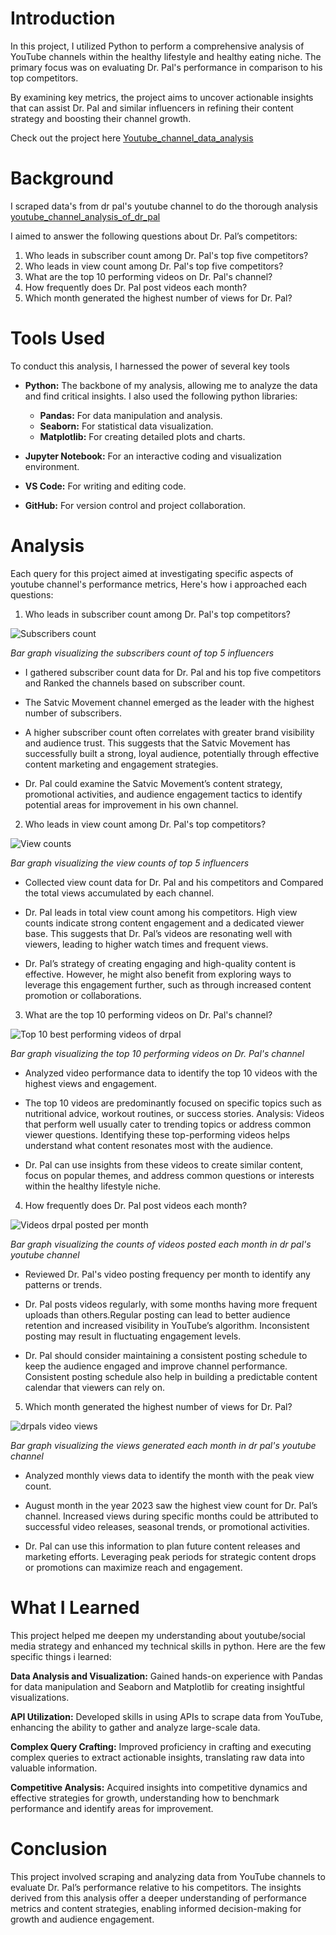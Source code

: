 # Introduction

In this project, I utilized Python to perform a comprehensive analysis of YouTube channels within the healthy lifestyle and healthy eating niche. The primary focus was on evaluating Dr. Pal's performance in comparison to his top competitors. 

By examining key metrics, the project aims to uncover actionable insights that can assist Dr. Pal and similar influencers in refining their content strategy and boosting their channel growth.

Check out the project here [Youtube_channel_data_analysis](/Youtube_channel_data_analysis.ipynb)

# Background

I scraped data's from dr pal's youtube channel to do the thorough analysis [youtube_channel_analysis_of_dr_pal](youtube_channel_analysis_of_dr_pal.csv)



I aimed to answer the following questions about Dr. Pal’s competitors:

1. Who leads in subscriber count among Dr. Pal's top five competitors?
2. Who leads in view count among Dr. Pal's top five competitors?
3. What are the top 10 performing videos on Dr. Pal's channel?
4. How frequently does Dr. Pal post videos each month?
5. Which month generated the highest number of views for Dr. Pal?

# Tools Used

To conduct this analysis, I harnessed the power of several key tools 

- **Python:** The backbone of my analysis, allowing me to analyze the data and find critical insights. I also used the following python libraries:

    -   **Pandas:** For data manipulation and analysis.
    -   **Seaborn:** For statistical data visualization.
    -   **Matplotlib:** For creating detailed plots and charts.
- **Jupyter Notebook:** For an interactive coding and visualization environment.
- **VS Code:** For writing and editing code.
- **GitHub:** For version control and project collaboration.

# Analysis

Each query for this project aimed at investigating specific aspects of youtube channel's performance metrics, Here's how i approached each questions:

1. Who leads in subscriber count among Dr. Pal's top competitors?

![Subscribers count](https://github.com/user-attachments/assets/b15ccc78-6a03-464c-a54b-fc98c816c065)

*Bar graph visualizing the subscribers count of top 5 influencers*

- I gathered subscriber count data for Dr. Pal and his top five competitors and Ranked the channels based on subscriber count.

- The Satvic Movement channel emerged as the leader with the highest number of subscribers.

- A higher subscriber count often correlates with greater brand visibility and audience trust. This suggests that the Satvic Movement has successfully built a strong, loyal audience, potentially through effective content marketing and engagement strategies.

- Dr. Pal could examine the Satvic Movement’s content strategy, promotional activities, and audience engagement tactics to identify potential areas for improvement in his own channel.

2. Who leads in view count among Dr. Pal's top competitors?


![View counts](https://github.com/user-attachments/assets/933c0255-b4c9-488a-9c9d-126233cfc260)

*Bar graph visualizing the view counts of top 5 influencers*


- Collected view count data for Dr. Pal and his competitors and Compared the total views accumulated by each channel.


- Dr. Pal leads in total view count among his competitors. High view counts indicate strong content engagement and a dedicated viewer base. This suggests that Dr. Pal’s videos are resonating well with viewers, leading to higher watch times and frequent views.

- Dr. Pal’s strategy of creating engaging and high-quality content is effective. However, he might also benefit from exploring ways to leverage this engagement further, such as through increased content promotion or collaborations.

3. What are the top 10 performing videos on Dr. Pal's channel?

![Top 10 best performing videos of drpal](https://github.com/user-attachments/assets/de692a3d-098a-4736-bccd-11ae6335b34c)

*Bar graph visualizing the top 10 performing videos on Dr. Pal's channel*


- Analyzed video performance data to identify the top 10 videos with the highest views and engagement.


- The top 10 videos are predominantly focused on specific topics such as nutritional advice, workout routines, or success stories.
Analysis: Videos that perform well usually cater to trending topics or address common viewer questions. Identifying these top-performing videos helps understand what content resonates most with the audience.

- Dr. Pal can use insights from these videos to create similar content, focus on popular themes, and address common questions or interests within the healthy lifestyle niche.

4. How frequently does Dr. Pal post videos each month?

![Videos drpal posted per month](https://github.com/user-attachments/assets/00fd8aa9-8b46-4951-a7b1-06176ee6c69e)

*Bar graph visualizing the counts of videos posted each month in dr pal's youtube channel*

- Reviewed Dr. Pal's video posting frequency per month to identify any patterns or trends.

- Dr. Pal posts videos regularly, with some months having more frequent uploads than others.Regular posting can lead to better audience retention and increased visibility in YouTube’s algorithm. Inconsistent posting may result in fluctuating engagement levels.

- Dr. Pal should consider maintaining a consistent posting schedule to keep the audience engaged and improve channel performance. Consistent posting schedule also help in building a predictable content calendar that viewers can rely on.

5. Which month generated the highest number of views for Dr. Pal?

![drpals video views](https://github.com/user-attachments/assets/d4208e9f-2125-4289-a24a-cf0e57e8b599)

*Bar graph visualizing the views generated each month in dr pal's youtube channel*

- Analyzed monthly views data to identify the month with the peak view count.

- August month in the year 2023 saw the highest view count for Dr. Pal’s channel. Increased views during specific months could be attributed to successful video releases, seasonal trends, or promotional activities.

- Dr. Pal can use this information to plan future content releases and marketing efforts. Leveraging peak periods for strategic content drops or promotions can maximize reach and engagement.

# What I Learned

This project helped me deepen my understanding about youtube/social media strategy and enhanced my technical skills in python. Here are the few specific things i learned:

**Data Analysis and Visualization:** 
Gained hands-on experience with Pandas for data manipulation and Seaborn and Matplotlib for creating insightful visualizations.

**API Utilization:** 
Developed skills in using APIs to scrape data from YouTube, enhancing the ability to gather and analyze large-scale data.

**Complex Query Crafting:**
Improved proficiency in crafting and executing complex queries to extract actionable insights, translating raw data into valuable information.

**Competitive Analysis:**
Acquired insights into competitive dynamics and effective strategies for growth, understanding how to benchmark performance and identify areas for improvement.

# Conclusion

This project involved scraping and analyzing data from YouTube channels to evaluate Dr. Pal’s performance relative to his competitors. The insights derived from this analysis offer a deeper understanding of performance metrics and content strategies, enabling informed decision-making for growth and audience engagement.


